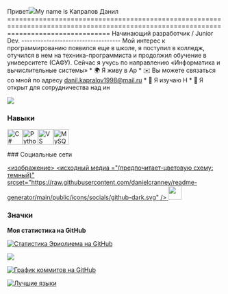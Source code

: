 Привет![](https://user-images.githubusercontent.com/18350557/176309783-0785949b-9127-417c-8b55-ab5a4333674e.gif)My name is Капралов Данил ====================================================================================================================================== Начинающий разработчик / Junior Dev. ------------------------------------ Мой интерес к программированию появился еще в школе, я поступил в колледж, отучился в нем на техника-программиста и продолжил обучение в университете (САФУ). Сейчас я учусь по направлению «Информатика и вычислительные системы» * 🌍 Я живу в Ар * ✉️ Вы можете связаться со мной по адресу [danil.kapralov1998@mail.ru](mailto:danil.kapralov1998@mail.ru) * 🧠 Я изучаю Н * 🤝 Я открыт для сотрудничества над ин

<a href="https://www.github.com/ErioLYem" target="_blank" rel="noreferrer"><img src="https://img.shields.io/github/followers/ErioLYem?logo=github&style=for-the-badge&color=0891b2&labelColor=1c1917" /></a>

### Навыки

<p align="left"> <a href="https://docs.microsoft.com/en-us/dotnet/csharp /" target="_blank" rel="noreferrer"><img src="https://raw.githubusercontent.com/danielcranney/readme-generator/main/public/icons/skills/csharp-colored.svg" width="36" height="36" alt="C #" /></a><a href="https://www.python.org /" target="_blank" rel="noreferrer"><img src="https://raw.githubusercontent.com/danielcranney/readme-generator/main/public/icons/skills/python-colored.svg" width="36" height="36" alt="Python" /></a><a href="https://code.visualstudio.com /" target="_blank" rel="noreferrer"><img src="https://raw.githubusercontent.com/danielcranney/readme-generator/main/public/icons/skills/visualstudiocode.svg" width="36" height="36" alt="VS Code" /></a><a href="https://www.mysql.com /" target="_blank" rel="noreferrer"><img src="https://raw.githubusercontent.com/danielcranney/readme-generator/main/public/icons/skills/mysql-colored.svg" width="36" height="36" alt="MySQL" /></a> </p>
### Социальные сети <p align="left"> <a href="https://www.github.com/ErioLYem" target="_blank" rel="noreferrer"> <изображение> <исходный медиа ="(предпочитает-цветовую схему: темный)" srcset="https://raw.githubusercontent.com/danielcranney/readme-generator/main/public/icons/socials/github-dark.svg" /> <source media="(предпочитает цветовую схему: light)" srcset="https://raw.githubusercontent.com/danielcranney/readme-generator/main/public/icons/socials/github.svg " /> <img src="https://raw.githubusercontent.com/danielcranney/readme-generator/main/public/icons/socials/github.svg" width="32" height ="32" /> </picture> </a></p>

### Значки

<b>Моя статистика на GitHub</b>

<a href="http://www.github.com/ErioLYem"><img src="https://github-readme-stats.vercel.app/api?username=ErioLYem&show_icons=true&hide=&count_private=true&title_color=0891b2&text_color=ffffff&icon_color=0891b2&bg_color=1c1917&hide_border=true&show_icons=true" alt="Статистика Эриолиема на GitHub" /></a>

<a href="http://www.github.com/ErioLYem"><img src="https://github-readme-streak-stats.herokuapp.com/?user=ErioLYem&stroke=ffffff&background=1c1917&ring=0891b2&fire=0891b2&currStreakNum=ffffff&currStreakLabel=0891b2&sideNums=ffffff&sideLabels=ffffff&dates=ffffff&hide_border=true" /></a>

<a href="http://www.github.com/ErioLYem"><img src="https://github-readme-activity-graph.cyclic.app/graph?username=ErioLYem&bg_color=1c1917&color=ffffff&line=0891b2&point=ffffff&area_color=1c1917&area=true&hide_border=true&custom_title=GitHub%20Commits%20Graph" alt="График коммитов на GitHub" /></a>

<a href="https://github.com/ErioLYem" align="left"><img src="https://github-readme-stats.vercel.app/api/top-langs/?username=ErioLYem&langs_count=10&title_color=0891b2&text_color=ffffff&icon_color=0891b2&bg_color=1c1917&hide_border=true&locale=en&custom_title=Top%20%Languages " alt="Лучшие языки" /></a>

